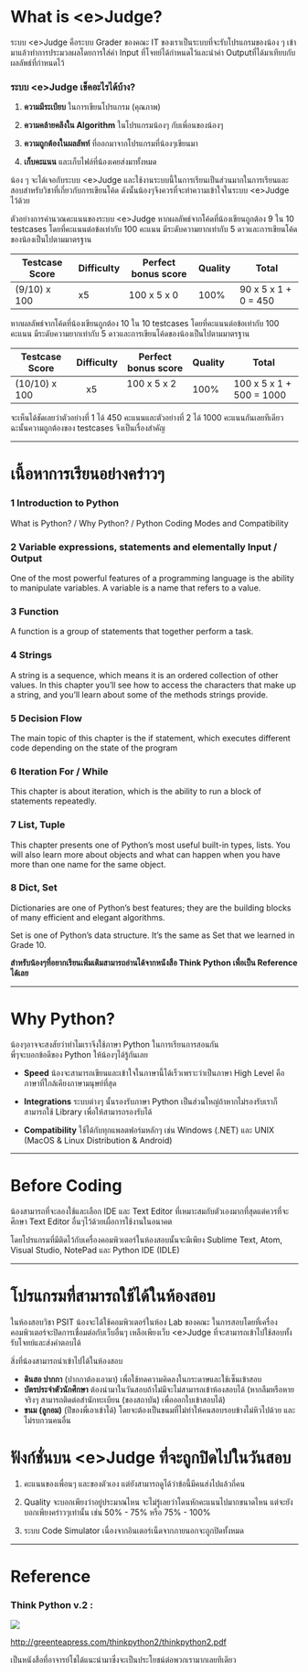 # What is \<e>Judge?

ระบบ \<e>Judge คือระบบ Grader ของคณะ IT ของเราเป็นระบบที่จะรับโปรแกรมของน้อง ๆ เข้ามาแล้วทำการประมวลผลโดยการใส่ค่า Input ที่โจทย์ได้กำหนดไว้และนำค่า Outputที่ได้มาเทียบกับผลลัพธ์ที่กำหนดไว้

### ระบบ \<e>Judge เช็คอะไรได้บ้าง?

1. **ความมีระเบียบ** ในการเขียนโปรแกรม (คุณภาพ)

2. **ความคล้ายคลึงใน Algorithm** ในโปรแกรมน้องๆ กับเพี่อนของน้องๆ

3. **ความถูกต้องในผลลัพท์** ที่ออกมาจากโปรแกรมที่น้องๆเขียนมา

4. **เก็บคะแนน** และเก็บไฟล์ที่น้องเคยส่งมาทั้งหมด


น้อง ๆ จะได้เจอกับระบบ \<e>Judge และใช้งานระบบนี้ในการเรียนเป็นส่วนมากในการเรียนและสอบสำหรับวิชาที่เกี่ยวกับการเขียนโค้ด ดังนั้นน้องๆจึงควรที่จะทำความเข้าใจในระบบ \<e>Judge ไว้ด้วย


ตัวอย่างการคำนวณคะแนนของระบบ \<e>Judge
หากผลลัพธ์จากโค้ดที่น้องเขียนถูกต้อง 9 ใน 10 testcases โดยที่คะแนนต่อข้อเท่ากับ 100 คะแนน มีระดับความยากเท่ากับ 5 ดาวและการเขียนโค้ดของน้องเป็นไปตามมาตรฐาน


|Testcase Score|Difficulty|Perfect bonus score|Quality|Total|
|--------------|----------|-------------------|-------|-----|
|(9/10) x 100  |x5        |100 x 5 x 0        |100%   |90 x 5 x 1 + 0 = 450|


หากผลลัพธ์จากโค้ดที่น้องเขียนถูกต้อง 10 ใน 10 testcases โดยที่คะแนนต่อข้อเท่ากับ 100 คะแนน มีระดับความยากเท่ากับ 5 ดาวและการเขียนโค้ดของน้องเป็นไปตามมาตรฐาน

|Testcase Score|Difficulty|Perfect bonus score|Quality|Total|
|--------------|----------|-------------------|-------|-----|
|(10/10) x 100 |	      x5|100 x 5 x 2        |100%   |100 x 5 x 1 + 500 = 1000|


จะเห็นได้ชัดเลยว่าตัวอย่างที่ 1 ได้ 450 คะแนนและตัวอย่างที่ 2 ได้ 1000 คะแนนกันเลยทีเดียว
ฉะนั้นความถูกต้องของ testcases จึงเป็นเรื่องสำคัญ
________________

# เนื้อหาการเรียนอย่างคร่าวๆ
### 1 Introduction to Python
What is Python? / Why Python? / Python Coding Modes and Compatibility

### 2 Variable expressions, statements and elementally Input / Output
One of the most powerful features of a programming language is the ability to manipulate variables. A variable is a name that refers to a value.

### 3 Function
A function is a group of statements that together perform a task.

### 4 Strings
A string is a sequence, which means it is an ordered collection of other values. In this chapter you’ll see how to access the characters that make up a string, and you’ll learn about some of the methods strings provide.

### 5 Decision Flow
The main topic of this chapter is the if statement, which executes different code depending on the state of the program

### 6 Iteration For / While
This chapter is about iteration, which is the ability to run a block of statements repeatedly.

### 7 List, Tuple
This chapter presents one of Python’s most useful built-in types, lists. You will also learn more about objects and what can happen when you have more than one name for the same object.

### 8 Dict, Set
Dictionaries are one of Python’s best features; they are the building blocks of many efficient and elegant algorithms.

Set is one of Python’s data structure. It’s the same as Set that we learned in Grade 10.

**สำหรับน้องๆที่อยากเรียนเพิ่มเติมสามารถอ่านได้จากหนังสือ Think Python เพื่อเป็น Reference ได้เลย**
________________

# Why Python?
น้องๆอาจจะสงสัยว่าทำไมเราจึงใช้ภาษา Python ในการเรียนการสอนกัน<br>
พี่ๆจะบอกข้อดีของ Python ให้น้องๆได้รู้กันเลย

- **Speed** น้องจะสามารถเขียนและเข้าใจในภาษานี้ได้เร็วเพราะว่าเป็นภาษา High Level คือภาษาที่ใกล้เคียงภาษามนุษย์ที่สุด

- **Integrations** ระบบต่างๆ นั้นรองรับภาษา Python เป็นส่วนใหญ่ถ้าหากไม่รองรับเราก็สามารถใช้ Library เพื่อให้สามารถรองรับได้

- **Compatibility** ใช้ได้กับทุกแพลตฟอร์มหลักๆ เช่น Windows (.NET) และ UNIX (MacOS & Linux Distribution & Android)

---

# Before Coding
น้องสามารถที่จะลองใช้และเลือก IDE และ Text Editor ที่เหมาะสมกับตัวเองมากที่สุดแต่ควรที่จะศึกษา Text Editor อื่นๆไว้ด้วยเผื่อการใช้งานในอนาคต

โดยโปรแกรมที่มีติดไว้กับเครื่องคอมพิวเตอร์ในห้องสอบนั้นจะมีเพียง Sublime Text, Atom, Visual Studio, NotePad และ Python IDE (IDLE)

________________

# โปรแกรมที่สามารถใช้ได้ในห้องสอบ
ในห้องสอบวิชา PSIT น้องจะได้ใช้คอมพิวเตอร์ในห้อง Lab ของคณะ ในการสอบโดยที่เครื่องคอมพิวเตอร์จะปิดการเชื่อมต่อกับเว็บอื่นๆ เหลือเพียงเว็บ \<e>Judge ที่จะสามารถเข้าไปใช้สอบทั้งรับโจทย์และส่งคำตอบได้

สิ่งที่น้องสามารถนำเข้าไปได้ในห้องสอบ
- **ดินสอ ปากกา** (ปากกาต้องเอามา) เพื่อใช้ทดความคิดลงในกระดาษและใช้เซ็นเข้าสอบ
- **บัตรประจำตัวนักศึกษา** ต้องนำมาในวันสอบถ้าไม่มีจะไม่สามารถเข้าห้องสอบได้ (หากลืมหรือหายจริงๆ สามารถติดต่อสำนักทะเบียน (ของสถาบัน) เพื่อออกใบเข้าสอบได้)
- **ขนม (ลูกอม)** (ปีของพี่เอาเข้าได้) โดยจะต้องเป็นขนมที่ไม่ทำให้คนสอบรอบข้างไม่หิวไปด้วย และไม่รบกวนคนอื่น

# ฟังก์ชั่นบน \<e>Judge ที่จะถูกปิดไปในวันสอบ
1. คะแนนของเพื่อนๆ และของตัวเอง แต่ยังสามารถดูได้ว่าข้อนี้มีคนส่งไปแล้วกี่คน

2. Quality จะบอกเพียงว่าอยู่ประมาณไหน จะไม่รู้เลยว่าโดนหักคะแนนไปมากขนาดไหน แต่จะยังบอกเพียงคร่าวๆเท่านั้น เช่น 50% - 75% หรือ 75% - 100%

3. ระบบ Code Simulator เนื่องจากอินเตอร์เน็ดจากภายนอกจะถูกปิดทั้งหมด

________________

# Reference
### Think Python v.2 :
![](http://greenteapress.com/thinkpython/think_python_comp2.medium.png)

http://greenteapress.com/thinkpython2/thinkpython2.pdf

เป็นหนังสือที่อาจารย์โชได้แนะนำมาซึ่งจะเป็นประโยชน์ต่อพวกเรามากเลยทีเดียว
